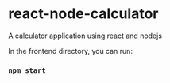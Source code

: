 # react-node-calculator
A calculator application using react and nodejs

In the frontend directory, you can run:

### `npm start`
